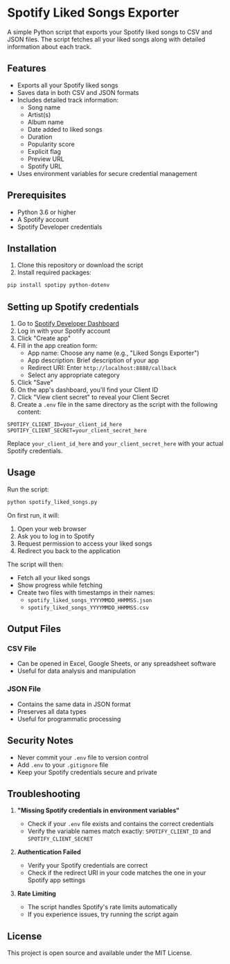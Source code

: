 # Spotify Liked Songs Exporter

A simple Python script that exports your Spotify liked songs to CSV and JSON files. The script fetches all your liked songs along with detailed information about each track.

## Features

- Exports all your Spotify liked songs
- Saves data in both CSV and JSON formats
- Includes detailed track information:
  - Song name
  - Artist(s)
  - Album name
  - Date added to liked songs
  - Duration
  - Popularity score
  - Explicit flag
  - Preview URL
  - Spotify URL
- Uses environment variables for secure credential management

## Prerequisites

- Python 3.6 or higher
- A Spotify account
- Spotify Developer credentials

## Installation

1. Clone this repository or download the script
2. Install required packages:
```bash
pip install spotipy python-dotenv
```

## Setting up Spotify credentials

1. Go to [Spotify Developer Dashboard](https://developer.spotify.com/dashboard)
2. Log in with your Spotify account
3. Click "Create app"
4. Fill in the app creation form:
   - App name: Choose any name (e.g., "Liked Songs Exporter")
   - App description: Brief description of your app
   - Redirect URI: Enter `http://localhost:8888/callback`
   - Select any appropriate category
5. Click "Save"
6. On the app's dashboard, you'll find your Client ID
7. Click "View client secret" to reveal your Client Secret
8. Create a `.env` file in the same directory as the script with the following content:
```
SPOTIFY_CLIENT_ID=your_client_id_here
SPOTIFY_CLIENT_SECRET=your_client_secret_here
```

Replace `your_client_id_here` and `your_client_secret_here` with your actual Spotify credentials.

## Usage

Run the script:
```bash
python spotify_liked_songs.py
```

On first run, it will:
1. Open your web browser
2. Ask you to log in to Spotify
3. Request permission to access your liked songs
4. Redirect you back to the application

The script will then:
- Fetch all your liked songs
- Show progress while fetching
- Create two files with timestamps in their names:
  - `spotify_liked_songs_YYYYMMDD_HHMMSS.json`
  - `spotify_liked_songs_YYYYMMDD_HHMMSS.csv`

## Output Files

### CSV File
- Can be opened in Excel, Google Sheets, or any spreadsheet software
- Useful for data analysis and manipulation

### JSON File
- Contains the same data in JSON format
- Preserves all data types
- Useful for programmatic processing

## Security Notes

- Never commit your `.env` file to version control
- Add `.env` to your `.gitignore` file
- Keep your Spotify credentials secure and private

## Troubleshooting

1. **"Missing Spotify credentials in environment variables"**
   - Check if your `.env` file exists and contains the correct credentials
   - Verify the variable names match exactly: `SPOTIFY_CLIENT_ID` and `SPOTIFY_CLIENT_SECRET`

2. **Authentication Failed**
   - Verify your Spotify credentials are correct
   - Check if the redirect URI in your code matches the one in your Spotify app settings

3. **Rate Limiting**
   - The script handles Spotify's rate limits automatically
   - If you experience issues, try running the script again

## License

This project is open source and available under the MIT License.